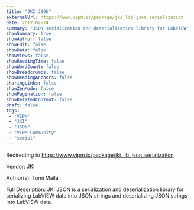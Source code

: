 ```yaml
---
title: "JKI JSON"
externalUrl: https://www.vipm.io/package/jki_lib_json_serialization
date: 2017-02-24
summary: "JSON serialization and deserialization library for LabVIEW"
showSummary: true
showAuthor: false
showEdit: false
showData: false
showViews: false
showReadingTime: false
showWordCount: false
showBreadcrumbs: false
showHeadingAnchors: false
sharingLinks: false
showZenMode: false
showPagination: false
showRelatedContent: false
draft: false
tags:
 - "VIPM"
 - "JKI"
 - "JSON"
 - "VIPM Community"
 - "serial"
---
```


Redirecting to https://www.vipm.io/package/jki_lib_json_serialization

Vendor: JKI

Author(s): Tomi Maila
 
Full Description:
JKI JSON is a serialization and deserialization library for serializing LabVIEW data into JSON strings and deserializing JSON strings into LabVIEW data.